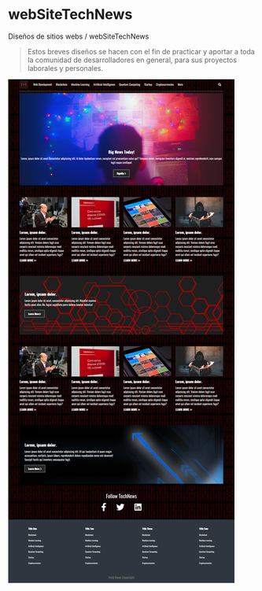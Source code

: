# webSiteTechNews

Diseños de sitios webs / webSiteTechNews
> Estos breves diseños se hacen con el fin de practicar y aportar a toda la comunidad de desarrolladores en general, para sus proyectos laborales y personales.

![preview web site.](https://github.com/brayangomez22/webSiteTechNews/blob/master/img/preview.jpg)
